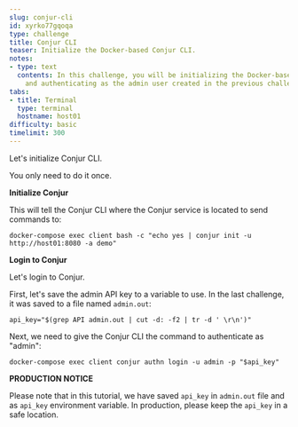 ```yaml
---
slug: conjur-cli
id: xyrko77gqoqa
type: challenge
title: Conjur CLI
teaser: Initialize the Docker-based Conjur CLI.
notes:
- type: text
  contents: In this challenge, you will be initializing the Docker-based Conjur CLI
    and authenticating as the admin user created in the previous challenge.
tabs:
- title: Terminal
  type: terminal
  hostname: host01
difficulty: basic
timelimit: 300
---
```

Let's initialize Conjur CLI.

You only need to do it once.

**Initialize Conjur**

This will tell the Conjur CLI where the Conjur service is located to send commands to:

```
docker-compose exec client bash -c "echo yes | conjur init -u http://host01:8080 -a demo"
```

**Login to Conjur**

Let's login to Conjur.

First, let's save the admin API key to a variable to use. In the last challenge, it was saved to a file named `admin.out`:

```
api_key="$(grep API admin.out | cut -d: -f2 | tr -d ' \r\n')"
```

Next, we need to give the Conjur CLI the command to authenticate as "admin":

```
docker-compose exec client conjur authn login -u admin -p "$api_key"
```

**PRODUCTION NOTICE**

Please note that in this tutorial, we have saved `api_key` in `admin.out` file and as `api_key` environment variable.
In production, please keep the `api_key` in a safe location.